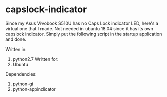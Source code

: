 # capslock-indicator
Since my Asus Vivobook S510U has no Caps Lock indicator LED, here's a virtual one that I made.
Not needed in ubuntu 18.04 since it has its own capslock indicator.
Simply put the following script in the startup application and done.

Written in: 
  1.  python2.7
Written for:
  1. Ubuntu
  
Dependencies:
  1. python-gi
  2. python-appindicator
  
 

  
